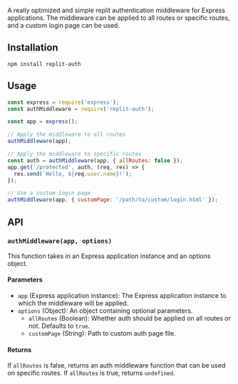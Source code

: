A really optimized and simple replit authentication middleware for Express applications. The middleware can be applied to all routes or specific routes, and a custom login page can be used.
## Installation
```
npm install replit-auth
```
## Usage
```js
const express = require('express');
const authMiddleware = require('replit-auth');

const app = express();

// Apply the middleware to all routes
authMiddleware(app);

// Apply the middleware to specific routes
const auth = authMiddleware(app, { allRoutes: false });
app.get('/protected', auth, (req, res) => {
  res.send(`Hello, ${req.user.name}!`);
});

// Use a custom login page
authMiddleware(app, { customPage: '/path/to/custom/login.html' });
```
## API

### `authMiddleware(app, options)`

This function takes in an Express application instance and an options object.

#### Parameters

- `app` (Express application instance): The Express application instance to which the middleware will be applied.
- `options` (Object): An object containing optional parameters.
  - `allRoutes` (Boolean): Whether auth should be applied on all routes or not. Defaults to `true`.
  - `customPage` (String): Path to custom auth page file.

#### Returns

If `allRoutes` is false, returns an auth middleware function that can be used on specific routes. If `allRoutes` is true, returns `undefined`.
